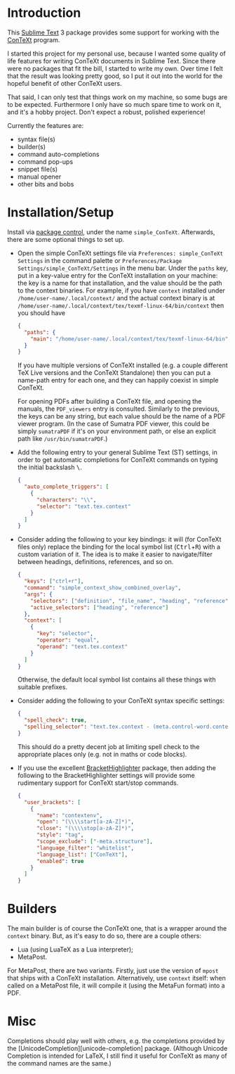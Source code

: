 # Introduction

This [Sublime Text][sublime-text] 3 package provides some support for working with the [ConTeXt][context-introduction] program.

I started this project for my personal use, because I wanted some quality of life features for writing ConTeXt documents in Sublime Text. Since there were no packages that fit the bill, I started to write my own. Over time I felt that the result was looking pretty good, so I put it out into the world for the hopeful benefit of other ConTeXt users.

That said, I can only test that things work on my machine, so some bugs are to be expected. Furthermore I only have so much spare time to work on it, and it's a hobby project. Don't expect a robust, polished experience!

Currently the features are:
  - syntax file(s)
  - builder(s)
  - command auto-completions
  - command pop-ups
  - snippet file(s)
  - manual opener
  - other bits and bobs

# Installation/Setup

Install via [package control][package-control], under the name `simple_ConTeXt`. Afterwards, there are some optional things to set up.

  - Open the simple ConTeXt settings file via `Preferences: simple_ConTeXt Settings` in the command palette or `Preferences/Package Settings/simple_ConTeXt/Settings` in the menu bar. Under the `paths` key, put in a key-value entry for the ConTeXt installation on your machine: the key is a name for that installation, and the value should be the path to the context binaries. For example, if you have `context` installed under `/home/user-name/.local/context/` and the actual context binary is at `/home/user-name/.local/context/tex/texmf-linux-64/bin/context` then you should have

    ```JSON
    {
      "paths": {
        "main": "/home/user-name/.local/context/tex/texmf-linux-64/bin"
      }
    }
    ```

    If you have multiple versions of ConTeXt installed (e.g. a couple different TeX Live versions and the ConTeXt Standalone) then you can put a name-path entry for each one, and they can happily coexist in simple ConTeXt.

    For opening PDFs after building a ConTeXt file, and opening the manuals, the `PDF_viewers` entry is consulted. Similarly to the previous, the keys can be any string, but each value should be the name of a PDF viewer program. (In the case of Sumatra PDF viewer, this could be simply `sumatraPDF` if it's on your environment path, or else an explicit path like `/usr/bin/sumatraPDF`.)

 - Add the following entry to your general Sublime Text (ST) settings, in order to get automatic completions for ConTeXt commands on typing the initial backslash <kbd>\\</kbd>.

    ```JSON
    {
      "auto_complete_triggers": [
        {
          "characters": "\\",
          "selector": "text.tex.context"
        }
      ]
    }
    ```

 - Consider adding the following to your key bindings: it will (for ConTeXt files only) replace the binding for the local symbol list (<kbd>Ctrl</kbd>+<kbd>R</kbd>) with a custom variation of it. The idea is to make it easier to navigate/filter between headings, definitions, references, and so on.

    ```JSON
    {
      "keys": ["ctrl+r"],
      "command": "simple_context_show_combined_overlay",
      "args": {
        "selectors": ["definition", "file_name", "heading", "reference"],
        "active_selectors": ["heading", "reference"]
      },
      "context": [
        {
          "key": "selector",
          "operator": "equal",
          "operand": "text.tex.context"
        }
      ]
    }
    ```

    Otherwise, the default local symbol list contains all these things with suitable prefixes.

 - Consider adding the following to your ConTeXt syntax specific settings:

    ```JSON
    {
      "spell_check": true,
      "spelling_selector": "text.tex.context - (meta.control-word.context, meta.environment.math.context, meta.brackets.context, source, markup.raw, comment)"
    }
    ```

    This should do a pretty decent job at limiting spell check to the appropriate places only (e.g. not in maths or code blocks).

  - If you use the excellent [BracketHighlighter][bracket-highlighter] package, then adding the following to the BracketHighlighter settings will provide some rudimentary support for ConTeXt start/stop commands.

    ```JSON
    {
      "user_brackets": [
        {
          "name": "contextenv",
          "open": "(\\\\start[a-zA-Z]*)",
          "close": "(\\\\stop[a-zA-Z]*)",
          "style": "tag",
          "scope_exclude": ["-meta.structure"],
          "language_filter": "whitelist",
          "language_list": ["ConTeXt"],
          "enabled": true
        }
      ]
    }
    ```

# Builders

The main builder is of course the ConTeXt one, that is a wrapper around the `context` binary. But, as it's easy to do so, there are a couple others:
  - Lua (using LuaTeX as a Lua interpreter);
  - MetaPost.

For MetaPost, there are two variants. Firstly, just use the version of `mpost` that ships with a ConTeXt installation. Alternatively, use `context` itself: when called on a MetaPost file, it will compile it (using the MetaFun format) into a PDF.

# Misc

Completions should play well with others, e.g. the completions provided by the [Unicode​Completion][unicode-​completion] package. (Although Unicode​Completion is intended for LaTeX, I still find it useful for ConTeXt as many of the command names are the same.)

[context-introduction]: http://wiki.contextgarden.net/What_is_ConTeXt
[package-control]:      https://packagecontrol.io
[sublime-text]:         https://www.sublimetext.com
[unicode-completion]:   https://github.com/randy3k/UnicodeCompletion
[bracket-highlighter]:  https://github.com/facelessuser/BracketHighlighter
